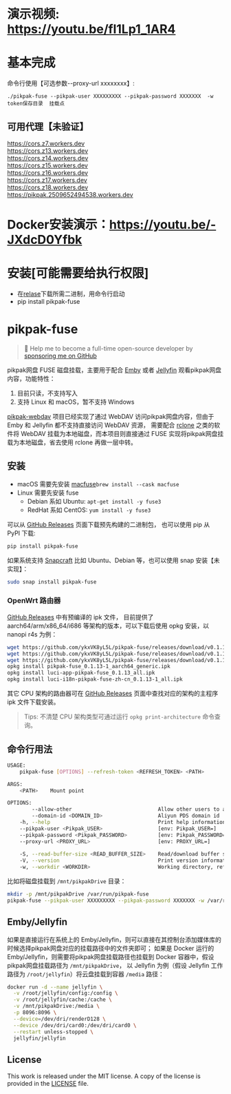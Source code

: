 # 演示视频: https://youtu.be/fl1Lp1_1AR4
# 基本完成
命令行使用【可选参数--proxy-url xxxxxxxx】:
```
./pikpak-fuse --pikpak-user XXXXXXXXX --pikpak-password XXXXXXX  -w token保存目录  挂载点
```


## 可用代理【未验证】     
https://cors.z7.workers.dev      
https://cors.z13.workers.dev   
https://cors.z14.workers.dev   
https://cors.z15.workers.dev   
https://cors.z16.workers.dev   
https://cors.z17.workers.dev   
https://cors.z18.workers.dev   
https://pikpak.2509652494538.workers.dev



# Docker安装演示：https://youtu.be/-JXdcD0Yfbk

# 安装[可能需要给执行权限]
* 在[relase](https://github.com/ykxVK8yL5L/pikpak-fuse/releases)下载所需二进制，用命令行启动
* pip install pikpak-fuse


# pikpak-fuse

> 🚀 Help me to become a full-time open-source developer by [sponsoring me on GitHub](https://github.com/sponsors/ykxVK8yL5L)

pikpak网盘 FUSE 磁盘挂载，主要用于配合 [Emby](https://emby.media) 或者 [Jellyfin](https://jellyfin.org) 观看pikpak网盘内容，功能特性：

1. 目前只读，不支持写入
2. 支持 Linux 和 macOS，暂不支持 Windows

[pikpak-webdav](https://github.com/ykxVK8yL5L/pikpak-webdav) 项目已经实现了通过 WebDAV 访问pikpak网盘内容，但由于 Emby 和 Jellyfin 都不支持直接访问 WebDAV 资源，
需要配合 [rclone](https://rclone.org) 之类的软件将 WebDAV 挂载为本地磁盘，而本项目则直接通过 FUSE 实现将pikpak网盘挂载为本地磁盘，省去使用 rclone 再做一层中转。

## 安装

* macOS 需要先安装 [macfuse](https://osxfuse.github.io/)`brew install --cask macfuse`
* Linux 需要先安装 fuse
  * Debian 系如 Ubuntu: `apt-get install -y fuse3`
  * RedHat 系如 CentOS: `yum install -y fuse3`

可以从 [GitHub Releases](https://github.com/ykxVK8yL5L/pikpak-fuse/releases) 页面下载预先构建的二进制包， 也可以使用 pip 从 PyPI 下载:

```bash
pip install pikpak-fuse
```

如果系统支持 [Snapcraft](https://snapcraft.io) 比如 Ubuntu、Debian 等，也可以使用 snap 安装【未实现】：

```bash
sudo snap install pikpak-fuse
```

### OpenWrt 路由器

[GitHub Releases](https://github.com/ykxVK8yL5L/pikpak-fuse/releases) 中有预编译的 ipk 文件， 目前提供了
aarch64/arm/x86_64/i686 等架构的版本，可以下载后使用 opkg 安装，以 nanopi r4s 为例：

```bash
wget https://github.com/ykxVK8yL5L/pikpak-fuse/releases/download/v0.1.13/pikpak-fuse_0.1.13-1_aarch64_generic.ipk
wget https://github.com/ykxVK8yL5L/pikpak-fuse/releases/download/v0.1.13/luci-app-pikpak-fuse_0.1.13_all.ipk
wget https://github.com/ykxVK8yL5L/pikpak-fuse/releases/download/v0.1.13/luci-i18n-pikpak-fuse-zh-cn_0.1.13-1_all.ipk
opkg install pikpak-fuse_0.1.13-1_aarch64_generic.ipk
opkg install luci-app-pikpak-fuse_0.1.13_all.ipk
opkg install luci-i18n-pikpak-fuse-zh-cn_0.1.13-1_all.ipk
```

其它 CPU 架构的路由器可在 [GitHub Releases](https://github.com/ykxVK8yL5L/pikpak-fuse/releases) 页面中查找对应的架构的主程序 ipk 文件下载安装。

> Tips: 不清楚 CPU 架构类型可通过运行 `opkg print-architecture` 命令查询。

## 命令行用法

```bash
USAGE:
    pikpak-fuse [OPTIONS] --refresh-token <REFRESH_TOKEN> <PATH>

ARGS:
    <PATH>    Mount point

OPTIONS:
        --allow-other                            Allow other users to access the drive
        --domain-id <DOMAIN_ID>                  Aliyun PDS domain id
    -h, --help                                   Print help information
    --pikpak-user <Pikpak_USER>                  [env: Pikpak_USER=]
    --pikpak-password <Pikpak_PASSWORD>          [env: Pikpak_PASSWORD=]
    --proxy-url <PROXY_URL>                      [env: PROXY_URL=]
    
    -S, --read-buffer-size <READ_BUFFER_SIZE>    Read/download buffer size in bytes, defaults to 10MB [default: 10485760]
    -V, --version                                Print version information
    -w, --workdir <WORKDIR>                      Working directory, refresh_token will be stored in there if specified
```

比如将磁盘挂载到 `/mnt/pikpakDrive` 目录：

```bash
mkdir -p /mnt/pikpakDrive /var/run/pikpak-fuse
pikpak-fuse --pikpak-user XXXXXXXXX --pikpak-password XXXXXXX -w /var/run/pikpak-fuse /mnt/pikpakDrive
```

## Emby/Jellyfin

如果是直接运行在系统上的 Emby/Jellyfin，则可以直接在其控制台添加媒体库的时候选择pikpak网盘对应的挂载路径中的文件夹即可；
如果是 Docker 运行的 Emby/Jellyfin，则需要将pikpak网盘挂载路径也挂载到 Docker 容器中，假设pikpak网盘挂载路径为 `/mnt/pikpakDrive`，
以 Jellyfin 为例（假设 Jellyfin 工作路径为 `/root/jellyfin`）将云盘挂载到容器 `/media` 路径：

```bash
docker run -d --name jellyfin \
  -v /root/jellyfin/config:/config \
  -v /root/jellyfin/cache:/cache \
  -v /mnt/pikpakDrive:/media \
  -p 8096:8096 \
  --device=/dev/dri/renderD128 \
  --device /dev/dri/card0:/dev/dri/card0 \
  --restart unless-stopped \
  jellyfin/jellyfin
```

## License

This work is released under the MIT license. A copy of the license is provided in the [LICENSE](./LICENSE) file.
